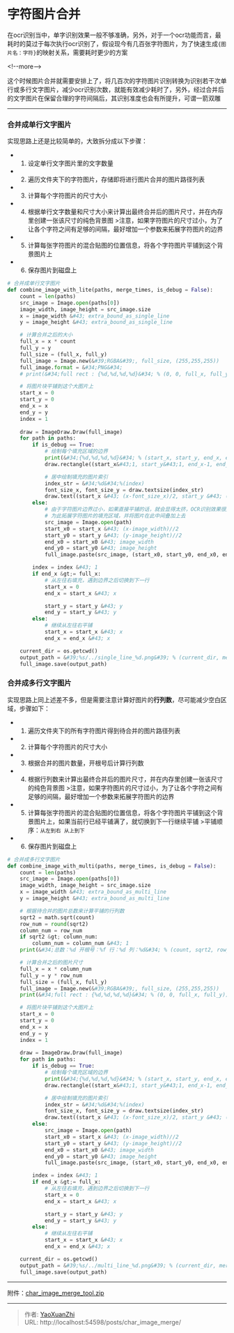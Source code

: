 # 字符图片合并


在ocr识别当中，单字识别效果一般不够准确，另外，对于一个ocr功能而言，最耗时的莫过于每次执行ocr识别了，假设现今有几百张字符图片，为了快速生成`{图片名：字符}`的映射关系，需要耗时更少的方案

&lt;!--more--&gt;

这个时候图片合并就需要安排上了，将几百次的字符图片识别转换为识别若干次单行或多行文字图片，减少ocr识别次数，就能有效减少耗时了，另外，经过合并后的文字图片在保留合理的字符间隔后，其识别准度也会有所提升，可谓一箭双雕

---

### 合并成单行文字图片
实现思路上还是比较简单的，大致拆分成以下步骤：
 - 1. 设定单行文字图片里的文字数量
 - 2. 遍历文件夹下的字符图片，存储即将进行图片合并的图片路径列表
 - 3. 计算每个字符图片的尺寸大小
 - 4. 根据单行文字数量和尺寸大小来计算出最终合并后的图片尺寸，并在内存里创建一张该尺寸的纯色背景图
     &gt;注意，如果字符图片的尺寸过小，为了让各个字符之间有足够的间隔，最好增加一个参数来拓展字符图片的边界
 - 5. 计算每张字符图片的混合贴图的位置信息，将各个字符图片平铺到这个背景图片上
 - 6. 保存图片到磁盘上

```python
# 合并成单行文字图片
def combine_image_with_lite(paths, merge_times, is_debug = False):
    count = len(paths)
    src_image = Image.open(paths[0])
    image_width, image_height = src_image.size 
    x = image_width &#43; extra_bound_as_single_line
    y = image_height &#43; extra_bound_as_single_line

    # 计算合并之后的大小
    full_x = x * count
    full_y = y
    full_size = (full_x, full_y)
    full_image = Image.new(&#39;RGBA&#39;, full_size, (255,255,255))
    full_image.format = &#34;PNG&#34;
    # print(&#34;full rect : {%d,%d,%d,%d}&#34; % (0, 0, full_x, full_y))

    # 将图片块平铺到这个大图片上
    start_x = 0
    start_y = 0
    end_x = x
    end_y = y
    index = 1
    
    draw = ImageDraw.Draw(full_image)
    for path in paths:
        if is_debug == True:
            # 绘制每个填充区域的边界
            print(&#34;{%d,%d,%d,%d}&#34; % (start_x, start_y, end_x, end_y))
            draw.rectangle((start_x&#43;1, start_y&#43;1, end_x-1, end_y-1), outline = get_random_color())

            # 居中绘制填充的图片索引
            index_str = &#34;%d&#34;%(index)
            font_size_x, font_size_y = draw.textsize(index_str)
            draw.text((start_x &#43; (x-font_size_x)/2, start_y &#43; (y-font_size_y)/2), index_str, fill=&#39;black&#39;)
        else:
            # 由于字符图片边界过小，如果直接平铺的话，就会显得太挤，OCR识别效果很差
            # 为此拓展字符图片的填充区域，并将图片在此中间叠加上去
            src_image = Image.open(path)
            start_x0 = start_x &#43; (x-image_width)//2
            start_y0 = start_y &#43; (y-image_height)//2
            end_x0 = start_x0 &#43; image_width
            end_y0 = start_y0 &#43; image_height
            full_image.paste(src_image, (start_x0, start_y0, end_x0, end_y0), src_image)

        index = index &#43; 1
        if end_x &gt;= full_x:
            # 从左往右填充，遇到边界之后切换到下一行
            start_x = 0
            end_x = start_x &#43; x

            start_y = start_y &#43; y
            end_y = start_y &#43; y
        else:
            # 继续从左往右平铺
            start_x = start_x &#43; x
            end_x = end_x &#43; x

    current_dir = os.getcwd()
    output_path = &#39;%s/../single_line_%d.png&#39; % (current_dir, merge_times)
    full_image.save(output_path)
```

### 合并成多行文字图片
实现思路上同上述差不多，但是需要注意计算好图片的**行列数**，尽可能减少空白区域，步骤如下：
 - 1. 遍历文件夹下的所有字符图片得到待合并的图片路径列表
 - 2. 计算每个字符图片的尺寸大小
 - 3. 根据合并的图片数量，开根号后计算行列数
 - 4. 根据行列数来计算出最终合并后的图片尺寸，并在内存里创建一张该尺寸的纯色背景图
     &gt;注意，如果字符图片的尺寸过小，为了让各个字符之间有足够的间隔，最好增加一个参数来拓展字符图片的边界
 - 5. 计算每张字符图片的混合贴图的位置信息，将各个字符图片平铺到这个背景图片上，如果当前行已经平铺满了，就切换到下一行继续平铺
     &gt;平铺顺序：`从左到右 从上到下`
 - 6. 保存图片到磁盘上

```python
# 合并成多行文字图片
def combine_image_with_multi(paths, merge_times, is_debug = False):
    count = len(paths)
    src_image = Image.open(paths[0])
    image_width, image_height = src_image.size 
    x = image_width &#43; extra_bound_as_multi_line
    y = image_height &#43; extra_bound_as_multi_line

    # 根据待合并的图片总数来计算平铺的行列数
    sqrt2 = math.sqrt(count)
    row_num = round(sqrt2)
    column_num = row_num
    if sqrt2 &gt; column_num:
        column_num = column_num &#43; 1 
    print(&#34;总数：%d 开根号：%f 行：%d 列：%d&#34; % (count, sqrt2, row_num, column_num))

    # 计算合并之后的图片尺寸
    full_x = x * column_num
    full_y = y * row_num
    full_size = (full_x, full_y)
    full_image = Image.new(&#39;RGBA&#39;, full_size, (255,255,255))
    print(&#34;full rect : {%d,%d,%d,%d}&#34; % (0, 0, full_x, full_y))

    # 将图片块平铺到这个大图片上
    start_x = 0
    start_y = 0
    end_x = x
    end_y = y
    index = 1
    
    draw = ImageDraw.Draw(full_image)
    for path in paths:
        if is_debug == True:
            # 绘制每个填充区域的边界
            print(&#34;{%d,%d,%d,%d}&#34; % (start_x, start_y, end_x, end_y))
            draw.rectangle((start_x&#43;1, start_y&#43;1, end_x-1, end_y-1), outline = get_random_color())

            # 居中绘制填充的图片索引
            index_str = &#34;%d&#34;%(index)
            font_size_x, font_size_y = draw.textsize(index_str)
            draw.text((start_x &#43; (x-font_size_x)/2, start_y &#43; (y-font_size_y)/2), index_str, fill=&#39;black&#39;)
        else:
            src_image = Image.open(path)
            start_x0 = start_x &#43; (x-image_width)//2
            start_y0 = start_y &#43; (y-image_height)//2
            end_x0 = start_x0 &#43; image_width
            end_y0 = start_y0 &#43; image_height
            full_image.paste(src_image, (start_x0, start_y0, end_x0, end_y0), src_image)

        index = index &#43; 1
        if end_x &gt;= full_x:
            # 从左往右填充，遇到边界之后切换到下一行
            start_x = 0
            end_x = start_x &#43; x

            start_y = start_y &#43; y
            end_y = start_y &#43; y
        else:
            # 继续从左往右平铺
            start_x = start_x &#43; x
            end_x = end_x &#43; x

    current_dir = os.getcwd()
    output_path = &#39;%s/../multi_line_%d.png&#39; % (current_dir, merge_times)
    full_image.save(output_path)
```

---

附件：[char_image_merge_tool.zip](/assets/2021-04-25/char_image_merge_tool.zip)

---

> 作者: [YaoXuanZhi](https://github.com/YaoXuanZhi)  
> URL: http://localhost:54598/posts/char_image_merge/  

